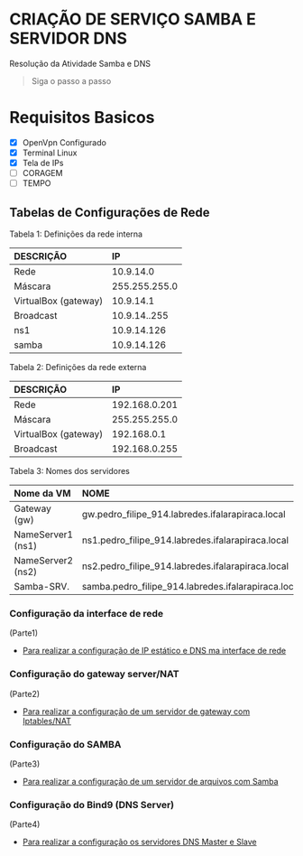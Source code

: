 # CRIAÇÃO DE SERVIÇO SAMBA E SERVIDOR DNS
Resolução da Atividade Samba e DNS
> Siga o passo a passo

# Requisitos Basicos
- [X] OpenVpn Configurado
- [X] Terminal Linux
- [X] Tela de IPs
- [ ] CORAGEM
- [ ] TEMPO

## Tabelas de Configurações de Rede

Tabela 1: Definições da rede interna

| DESCRIÇÃO   | IP            |
|:------------|:------------- |
| Rede        | 10.9.14.0     |
| Máscara     | 255.255.255.0 |
| VirtualBox (gateway)     | 10.9.14.1      |
| Broadcast   | 10.9.14..255  |
| ns1         | 10.9.14.126   |
| samba       | 10.9.14.126   |

Tabela 2: Definições da rede externa

|  DESCRIÇÃO  |       IP      |
|:------------|:------------- |
| Rede        | 192.168.0.201 |
| Máscara     | 255.255.255.0 |
| VirtualBox (gateway)     | 192.168.0.1 |
| Broadcast   | 192.168.0.255 |

Tabela 3: Nomes dos servidores

|    Nome da VM     |                       NOME                           |
|:------------------|:-----------------------------------------------------|
| Gateway (gw)      | gw.pedro_filipe_914.labredes.ifalarapiraca.local     |
| NameServer1 (ns1) | ns1.pedro_filipe_914.labredes.ifalarapiraca.local    |
| NameServer2 (ns2) | ns2.pedro_filipe_914.labredes.ifalarapiraca.local    |
| Samba-SRV.        | samba.pedro_filipe_914.labredes.ifalarapiraca.local  |

### Configuração da interface de rede 
(Parte1)

* [Para realizar a configuração de IP estático e DNS ma interface de rede](https://github.com/0rmindo/SRed-2021/blob/main/parte1/readme.md)

### Configuração do gateway server/NAT 
(Parte2)

* [Para realizar a configuração de um servidor de gateway com Iptables/NAT](https://github.com/0rmindo/SRed-2021/blob/main/parte2/readme.md)

### Configuração do SAMBA 
(Parte3)

* [Para realizar a configuração de um servidor de arquivos com Samba](https://github.com/0rmindo/SRed-2021/blob/main/parte3/readme.md)

### Configuração do Bind9 (DNS Server) 
(Parte4)

* [Para realizar a configuração os servidores DNS Master e Slave](https://github.com/0rmindo/SRed-2021/blob/main/parte4/readme.md)
